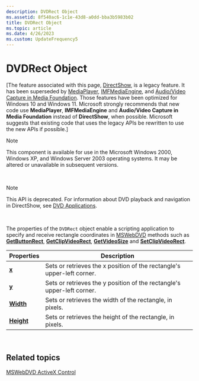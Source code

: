 ```yaml
---
description: DVDRect Object
ms.assetid: 8f540ac6-1c1e-43d8-a0dd-bba3b5983b02
title: DVDRect Object
ms.topic: article
ms.date: 4/26/2023
ms.custom: UpdateFrequency5
---
```


# DVDRect Object

\[The feature associated with this page, [DirectShow](/windows/win32/directshow/directshow), is a legacy feature. It has been superseded by [MediaPlayer](/uwp/api/Windows.Media.Playback.MediaPlayer), [IMFMediaEngine](/windows/win32/api/mfmediaengine/nn-mfmediaengine-imfmediaengine), and [Audio/Video Capture in Media Foundation](windows/win32/medfound/audio-video-capture-in-media-foundation). Those features have been optimized for Windows 10 and Windows 11. Microsoft strongly recommends that new code use **MediaPlayer**, **IMFMediaEngine** and **Audio/Video Capture in Media Foundation** instead of **DirectShow**, when possible. Microsoft suggests that existing code that uses the legacy APIs be rewritten to use the new APIs if possible.\]

> [!Note]  
> This component is available for use in the Microsoft Windows 2000, Windows XP, and Windows Server 2003 operating systems. It may be altered or unavailable in subsequent versions.

 

> [!Note]  
> This API is deprecated. For information about DVD playback and navigation in DirectShow, see [DVD Applications](dvd-applications.md).

 

The properties of the `DVDRect` object enable a scripting application to specify and receive rectangle coordinates in [MSWebDVD](mswebdvd-object.md) methods such as [**GetButtonRect**](getbuttonrect-method.md), [**GetClipVideoRect**](getclipvideorect-method.md), [**GetVideoSize**](getvideosize-method.md) and [**SetClipVideoRect**](setclipvideorect-method.md).



| Properties                        | Description                                                            |
|-----------------------------------|------------------------------------------------------------------------|
| [**x**](x-property.md)           | Sets or retrieves the x position of the rectangle's upper-left corner. |
| [**y**](y-property.md)           | Sets or retrieves the y position of the rectangle's upper-left corner. |
| [**Width**](width-property.md)   | Sets or retrieves the width of the rectangle, in pixels.               |
| [**Height**](height-property.md) | Sets or retrieves the height of the rectangle, in pixels.              |



 

## Related topics

<dl> <dt>

[MSWebDVD ActiveX Control](mswebdvd-activex-control.md)
</dt> </dl>

 

 



